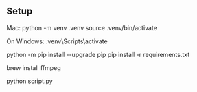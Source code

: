 ## Setup

Mac:
python -m venv .venv
source .venv/bin/activate

On Windows:
.venv\Scripts\activate

python -m pip install --upgrade pip
pip install -r requirements.txt

brew install ffmpeg

python script.py

